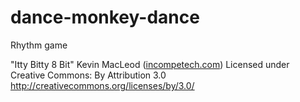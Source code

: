 # dance-monkey-dance
Rhythm game

"Itty Bitty 8 Bit" Kevin MacLeod ([incompetech.com](http://incompetech.com/)) 
Licensed under Creative Commons: By Attribution 3.0
<http://creativecommons.org/licenses/by/3.0/>
